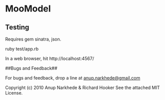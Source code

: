 # MooModel


## Testing ##

Requires gem sinatra, json.

ruby test/app.rb

In a web browser, hit http://localhost:4567/

##Bugs and Feedback##

For bugs and feedback, drop a line at anup.narkhede@gmail.com

Copyright (c) 2010 Anup Narkhede & Richard Hooker
See the attached MIT License.

 